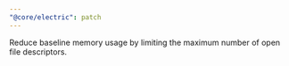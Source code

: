 ```yaml
---
"@core/electric": patch
---
```


Reduce baseline memory usage by limiting the maximum number of open file descriptors.
